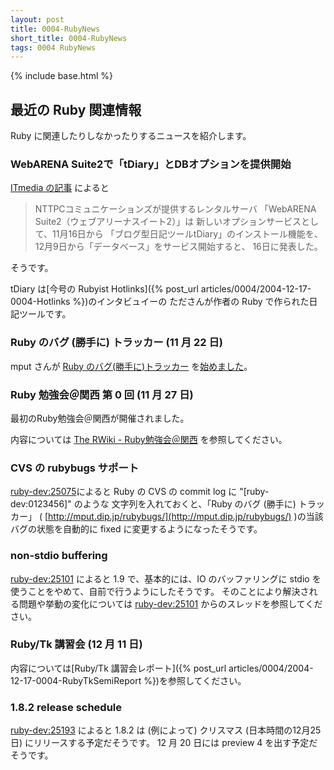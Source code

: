 ```yaml
---
layout: post
title: 0004-RubyNews
short_title: 0004-RubyNews
tags: 0004 RubyNews
---
```

{% include base.html %}


## 最近の Ruby 関連情報

Ruby に関連したりしなかったりするニュースを紹介します。

### WebARENA Suite2で「tDiary」とDBオプションを提供開始

[ITmedia の記事](http://www.itmedia.co.jp/enterprise/articles/0411/17/news043.html)
によると

> NTTPCコミュニケーションズが提供するレンタルサーバ
> 「WebARENA Suite2（ウェブアリーナスイート2）」は
> 新しいオプションサービスとして、11月16日から
> 「ブログ型日記ツールtDiary」のインストール機能を、
> 12月9日から「データベース」をサービス開始すると、
> 16日に発表した。


そうです。

tDiary は[今号の Rubyist Hotlinks]({% post_url articles/0004/2004-12-17-0004-Hotlinks %})のインタビュイーの
たださんが作者の Ruby で作られた日記ツールです。

### Ruby のバグ (勝手に) トラッカー (11 月 22 日)

mput さんが
[Ruby のバグ(勝手に)トラッカー](http://mput.dip.jp/rubybugs/)
を[始めました](http://blade.nagaokaut.ac.jp/cgi-bin/scat.rb/ruby/ruby-dev/24942)。

### Ruby 勉強会＠関西 第 0 回 (11 月 27 日)

最初のRuby勉強会＠関西が開催されました。

内容については
[The RWiki - Ruby勉強会＠関西](http://pub.cozmixng.org/~the-rwiki/rw-cgi.rb?cmd=view;name=Ruby%CA%D9%B6%AF%B2%F1%A1%F7%B4%D8%C0%BE) 
を参照してください。

### CVS の rubybugs サポート

[ruby-dev:25075](http://blade.nagaokaut.ac.jp/cgi-bin/scat.rb/ruby/ruby-dev/25075)によると
Ruby の CVS の commit log に "[ruby-dev:0123456]" のような
文字列を入れておくと、「Ruby のバグ (勝手に) トラッカー」
( [http://mput.dip.jp/rubybugs/](http://mput.dip.jp/rubybugs/) )の当該バグの状態を自動的に
fixed に変更するようになったそうです。

### non-stdio buffering

[ruby-dev:25101](http://blade.nagaokaut.ac.jp/cgi-bin/scat.rb/ruby/ruby-dev/25101) によると 1.9 で、基本的には、IO のバッファリングに
stdio を使うことをやめて、自前で行うようにしたそうです。
そのことにより解決される問題や挙動の変化については
[ruby-dev:25101](http://blade.nagaokaut.ac.jp/cgi-bin/scat.rb/ruby/ruby-dev/25101) からのスレッドを参照してください。

### Ruby/Tk 講習会 (12 月 11 日)

内容については[Ruby/Tk 講習会レポート]({% post_url articles/0004/2004-12-17-0004-RubyTkSemiReport %})を参照してください。

### 1.8.2 release schedule

[ruby-dev:25193](http://blade.nagaokaut.ac.jp/cgi-bin/scat.rb/ruby/ruby-dev/25193) によると 1.8.2 は (例によって)
クリスマス (日本時間の12月25日) にリリースする予定だそうです。
12 月 20 日には preview 4 を出す予定だそうです。


